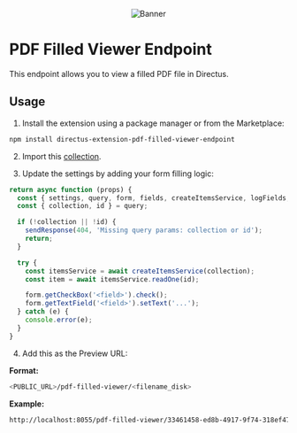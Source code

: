 <p align="center"><img alt="Banner" src="https://raw.githubusercontent.com/nerkarso/directus-extensions/master/.github/banner.png"></p>

# PDF Filled Viewer Endpoint

This endpoint allows you to view a filled PDF file in Directus.

## Usage

1. Install the extension using a package manager or from the Marketplace:

```sh
npm install directus-extension-pdf-filled-viewer-endpoint
```

2. Import this [collection](https://github.com/nerkarso/directus-extensions/blob/master/endpoints/pdf-filled-viewer/data/collection.json).

3. Update the settings by adding your form filling logic:

```js
return async function (props) {
  const { settings, query, form, fields, createItemsService, logFields, updateFilename, sendResponse } = props;
  const { collection, id } = query;

  if (!collection || !id) {
    sendResponse(404, 'Missing query params: collection or id');
    return;
  }

  try {
    const itemsService = await createItemsService(collection);
    const item = await itemsService.readOne(id);

    form.getCheckBox('<field>').check();
    form.getTextField('<field>').setText('...');
  } catch (e) {
    console.error(e);
  }
}
```

4. Add this as the Preview URL:

**Format:**

```sh
<PUBLIC_URL>/pdf-filled-viewer/<filename_disk>
```

**Example:**

```sh
http://localhost:8055/pdf-filled-viewer/33461458-ed8b-4917-9f74-318ef4731ddf.pdf?collection=items&id=1
```
